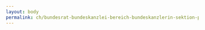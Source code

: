 ```yaml
---
layout: body
permalink: ch/bundesrat-bundeskanzlei-bereich-bundeskanzlerin-sektion-politische-rechte/
---
```


